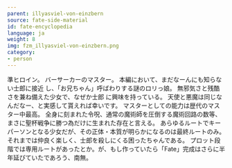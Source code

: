 ```yaml
---
parent: illyasviel-von-einzbern
source: fate-side-material
id: fate-encyclopedia
language: ja
weight: 8
img: fzm_illyasviel-von-einzbern.png
category:
- person
---
```


準ヒロイン。
バーサーカーのマスター。
本編において、まだなーんにも知らない士郎に接近 し、「お兄ちゃん」呼ばわりする謎のロリっ娘。
無邪気さと残酷さを兼ね備えた少女で、なぜか士郎 に興味を持っている。
天使と悪魔は同じなんだなー、と実感して貰えれば幸いです。
マスターとしての能力は歴代のマスター中最高。
全身に刻まれた令呪、通常の魔術師を圧倒する魔術回路の数等、まさに聖杯戦争に勝つ為だけに生まれた存在と言える。
あらゆるルートでキーパーソンとなる少女だが、その正体・本質が明らかになるのは最終ルートのみ。
それまでは仲良く楽しく、士郎を殺しにくる困ったちゃんである。
プロット段階では専用ルートがあったとか。が、もし作っていたら「Fate」完成はさらに半年延びていたであろう、南無。
